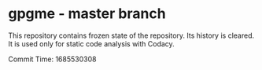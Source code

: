 # gpgme - master branch

This repository contains frozen state of the repository.
Its history is cleared. It is used only for static code
analysis with Codacy.

Commit Time: 1685530308